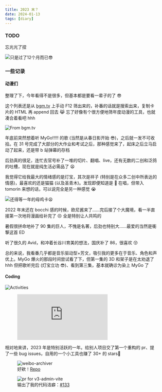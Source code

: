 ```yaml
---
title: 2023 末？
date: 2024-01-13
tags: [diary]
---
```


### TODO

忘光光了捏

![只是过了12个月而已😎](https://p.chilfish.top/blog/diary/2023-2024.webp)

### 一些记录

#### 动漫们

整理了下，今年看得不是很多，但基本都是要看一辈子的了 😎

这个列表还是从 [bgm.tv] 上手动 F12 筛出来的，补番的话就是搜索出来，复制卡片的 HTML 再 append 回去 😹 忘了好像有个很方便地筛年度动漫的工具，也就凑合着看吧 hhh

![From bgm.tv](https://p.chilfish.top/blog/diary/23-anime.webp)

年底前突然想着听 MyGo!!!!! 的歌 (当然是从春日影开始 😎)，之后就一发不可收拾。在 31 号完成了大部分的大作业和考试之后，那种感觉来了，起床之后立马启动了起来，还是带 b 站弹幕的存档

后劲真的很足，连忙去官号补了一堆的切片、翻唱、live，还有无数的二创和泛鸽的吐槽，现在就是纯生活必需品了 😫

我觉得它给我最大的情绪感的是灯宝，其次是祥子 (特别是在众多二创中所表达的情感)，最喜欢的还是猫猫 (以及圣青木)。发现即便知道是 🐏 在唱，但带入 tomorin 来想的话，可以说完全是另一种感觉 😭

![还得等一年的母鸡卡😫](https://p.chilfish.top/blog/diary/mygo-meme.webp)

2022 年末还在 bocchi 感的时候，欧尼酱来了……完后接了个大魔境，看一半直接第一次地将漫画给补完了 😣 全是特别让人共鸣的

暑假很拼命地补了 90 集的巨人，不愧是名著，后劲也特别大……最爱的当然是衝撃这首 ED

听了很久的 Avid，和冲着长谷川育美的想法，国庆补了 86，很喜欢 😚

总的来说，我看番几乎都是音乐驱动型+芳文，吸引我的更多在于音乐、角色和声优上。MyGo 爆火的那段时间尝试看了下，但第一集的 3D 和架子是在太劝退了 hhh 但把歌听完后 (灯宝立功 😎)、看到第三集，基本就确诊为染上 MyGo 了

#### Coding

![Activities](https://p.chilfish.top/blog/diary/2023-time.webp)

<figure><embed style="width: 70%" src="https://wakatime.com/share/@Chilfish/171112ac-ec19-44f7-a3df-d3c8626cdccb.svg"></embed></figure>

相对地来讲，2023 年是特别活跃的一年。给别人项目交了第一个重构的 pr、提了一些 bug issues，自用的一个小工具也赚了 30+ 的 stars🥳

<figure>
  <img
    src="https://opengraph.githubassets.com/1/Chilfish/Weibo-archiver"
    alt="weibo-archiver"
  >
  <figcaption>
    好欸！<a href="https://github.com/Chilfish/Weibo-archiver">Repo</a>
  </figcaption>
</figure>

<figure>
  <img
    src="https://opengraph.githubassets.com/1/un-pany/v3-admin-vite/pull/133"
    alt="pr for v3-admin-vite"
  >
  <figcaption>
    输出了我的代码洁癖：<a href="https://github.com/un-pany/v3-admin-vite/pull/133">#133</a>
  </figcaption>
</figure>

[bgm.tv]: https://bgm.tv/anime/browser/airtime/2023?sort=rank
